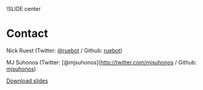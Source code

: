 !SLIDE center

# Contact

Nick Ruest (Twitter: [@ruebot](http://twitter.com/ruebot) / Github: [ruebot](http://github.com/ruebot))

MJ Suhonos (Twitter: [@mjsuhonos](http://twitter.com/mjsuhonos / Github: [mjsuhonos](https://github.com/mjsuhonos))

[Download slides](http://example.org)
